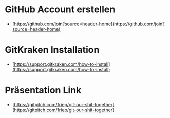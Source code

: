 # GitHub Account erstellen
- [https://github.com/join?source=header-home](https://github.com/join?source=header-home)

# GitKraken Installation
- [https://support.gitkraken.com/how-to-install](https://support.gitkraken.com/how-to-install)

# Präsentation Link
- [https://gitpitch.com/friep/git-our-shit-together](https://gitpitch.com/friep/git-our-shit-together)
